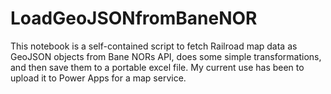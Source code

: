 # LoadGeoJSONfromBaneNOR
This notebook is a self-contained script to fetch Railroad map data as GeoJSON objects from Bane NORs API, does some simple transformations, and then save them to a portable excel file. My current use has been to upload it to Power Apps for a map service.
